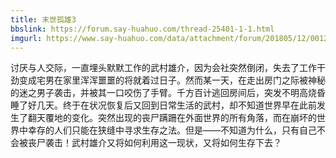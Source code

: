 ```yaml
---
title: 末世孤雄3
bbslink: https://forum.say-huahuo.com/thread-25401-1-1.html
imgurl: https://www.say-huahuo.com/data/attachment/forum/201805/12/001229o27ug47t8g748vt4.jpg
---
```


讨厌与人交际，一直埋头默默工作的武村雄介，因为会社突然倒闭，失去了工作干劲变成宅男在家里浑浑噩噩的将就着过日子。然而某一天，在走出房门之际被神秘的迷之男子袭击，并被其一口咬伤了手臂。千方百计逃回房间后，突发不明高烧昏睡了好几天。终于在状况恢复后又回到日常生活的武村，却不知道世界早在此前发生了翻天覆地的变化。突然出现的丧尸蹒跚在外面世界的所有角落，而在崩坏的世界中幸存的人们只能在狭缝中寻求生存之法。但是——不知道为什么，只有自己不会被丧尸袭击！武村雄介又将如何利用这一现状，又将如何生存下去？<!--more-->
